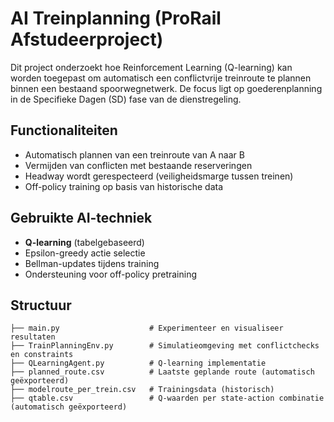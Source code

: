 # AI Treinplanning (ProRail Afstudeerproject)

Dit project onderzoekt hoe Reinforcement Learning (Q-learning) kan worden toegepast om automatisch een conflictvrije treinroute te plannen binnen een bestaand spoorwegnetwerk. De focus ligt op goederenplanning in de Specifieke Dagen (SD) fase van de dienstregeling.

## Functionaliteiten

- Automatisch plannen van een treinroute van A naar B
- Vermijden van conflicten met bestaande reserveringen
- Headway wordt gerespecteerd (veiligheidsmarge tussen treinen)
- Off-policy training op basis van historische data

## Gebruikte AI-techniek

- **Q-learning** (tabelgebaseerd)
- Epsilon-greedy actie selectie
- Bellman-updates tijdens training
- Ondersteuning voor off-policy pretraining

## Structuur

```plaintext
├── main.py                    # Experimenteer en visualiseer resultaten
├── TrainPlanningEnv.py        # Simulatieomgeving met conflictchecks en constraints
├── QLearningAgent.py          # Q-learning implementatie
├── planned_route.csv          # Laatste geplande route (automatisch geëxporteerd)
├── modelroute_per_trein.csv   # Trainingsdata (historisch)
├── qtable.csv                 # Q-waarden per state-action combinatie (automatisch geëxporteerd)
